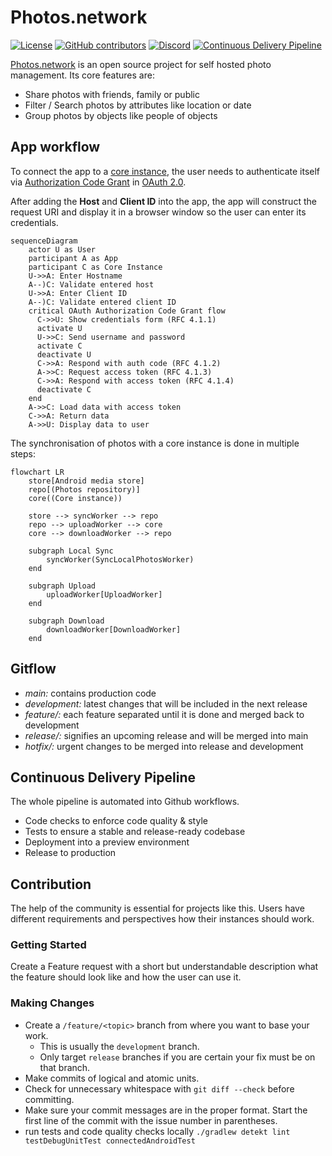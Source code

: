 # Photos.network

[![License](https://img.shields.io/github/license/photos-network/android)](./LICENSE.md)
[![GitHub contributors](https://img.shields.io/github/contributors/photos-network/android?color=success)](https://github.com/photos-network/android/graphs/contributors)
[![Discord](https://img.shields.io/discord/793235453871390720)](https://discord.gg/dGFDpmWp46)
[![Continuous Delivery Pipeline](https://github.com/photos-network/android/actions/workflows/continuous-delivery-pipeline.yml/badge.svg)](https://github.com/photos-network/android/actions/workflows/continuous-delivery-pipeline.yml)


[Photos.network](https://photos.network) is an open source project for self hosted photo management.
Its core features are:

- Share photos with friends, family or public
- Filter / Search photos by attributes like location or date
- Group photos by objects like people of objects

## App workflow
To connect the app to a [core instance](https://github.com/photos-network/core), 
the user needs to authenticate itself via [Authorization Code Grant](https://www.oauth.com/oauth2-servers/server-side-apps/authorization-code/) in [OAuth 2.0](https://datatracker.ietf.org/doc/html/rfc6749).

After adding the **Host** and **Client ID** into the app, the app will construct the request URI
and display it in a browser window so the user can enter its credentials.
```mermaid
sequenceDiagram
    actor U as User
    participant A as App
    participant C as Core Instance
    U->>A: Enter Hostname
    A--)C: Validate entered host
    U->>A: Enter Client ID
    A--)C: Validate entered client ID
    critical OAuth Authorization Code Grant flow
      C->>U: Show credentials form (RFC 4.1.1)
      activate U
      U->>C: Send username and password
      activate C
      deactivate U
      C->>A: Respond with auth code (RFC 4.1.2)
      A->>C: Request access token (RFC 4.1.3)
      C->>A: Respond with access token (RFC 4.1.4)
      deactivate C
    end
    A->>C: Load data with access token
    C->>A: Return data
    A->>U: Display data to user

```

The synchronisation of photos with a core instance is done in multiple steps:
```mermaid
flowchart LR
    store[Android media store]
    repo[(Photos repository)]
    core((Core instance))

    store --> syncWorker --> repo
    repo --> uploadWorker --> core
    core --> downloadWorker --> repo
    
    subgraph Local Sync
        syncWorker(SyncLocalPhotosWorker)
    end

    subgraph Upload
        uploadWorker[UploadWorker]
    end 

    subgraph Download
        downloadWorker[DownloadWorker]
    end
```

## Gitflow
- *main:* contains production code
- *development:* latest changes that will be included in the next release
- *feature/:* each feature separated until it is done and merged back to development
- *release/:* signifies an upcoming release and will be merged into main
- *hotfix/:* urgent changes to be merged into release and development

## Continuous Delivery Pipeline
The whole pipeline is automated into Github workflows.

- Code checks to enforce code quality & style
- Tests to ensure a stable and release-ready codebase
- Deployment into a preview environment
- Release to production

## Contribution
The help of the community is essential for projects like this. Users have different requirements and perspectives how their instances should work.

### Getting Started

Create a Feature request with a short but understandable description what the feature should look like and how the user can use it.

### Making Changes

* Create a `/feature/<topic>` branch from where you want to base your work.
  * This is usually the `development` branch.
  * Only target `release` branches if you are certain your fix must be on that branch.
* Make commits of logical and atomic units.
* Check for unnecessary whitespace with `git diff --check` before committing.
* Make sure your commit messages are in the proper format. Start the first
  line of the commit with the issue number in parentheses.
* run tests and code quality checks locally ```./gradlew detekt lint testDebugUnitTest connectedAndroidTest```
